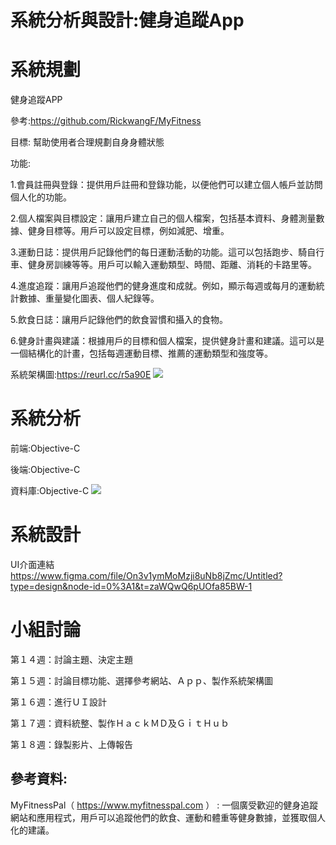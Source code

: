 # 系統分析與設計:健身追蹤App

# 系統規劃

健身追蹤APP

參考:https://github.com/RickwangF/MyFitness

目標:
幫助使用者合理規劃自身身體狀態

功能:

1.會員註冊與登錄：提供用戶註冊和登錄功能，以便他們可以建立個人帳戶並訪問個人化的功能。

2.個人檔案與目標設定：讓用戶建立自己的個人檔案，包括基本資料、身體測量數據、健身目標等。用戶可以設定目標，例如減肥、增重。

3.運動日誌：提供用戶記錄他們的每日運動活動的功能。這可以包括跑步、騎自行車、健身房訓練等等。用戶可以輸入運動類型、時間、距離、消耗的卡路里等。

4.進度追蹤：讓用戶追蹤他們的健身進度和成就。例如，顯示每週或每月的運動統計數據、重量變化圖表、個人紀錄等。

5.飲食日誌：讓用戶記錄他們的飲食習慣和攝入的食物。

6.健身計畫與建議：根據用戶的目標和個人檔案，提供健身計畫和建議。這可以是一個結構化的計畫，包括每週運動目標、推薦的運動類型和強度等。

系統架構圖:https://reurl.cc/r5a90E
![](https://hackmd.io/_uploads/BkXLYGXL2.png)



# 系統分析

前端:Objective-C

後端:Objective-C

資料庫:Objective-C
![](https://hackmd.io/_uploads/SJNrXKpDn.png)


# 系統設計

UI介面連結
https://www.figma.com/file/On3v1ymMoMzji8uNb8jZmc/Untitled?type=design&node-id=0%3A1&t=zaWQwQ6pUOfa85BW-1

# 小組討論
第１４週：討論主題、決定主題

第１５週：討論目標功能、選擇參考網站、Ａｐｐ、製作系統架構圖

第１６週：進行ＵＩ設計

第１７週：資料統整、製作ＨａｃｋＭＤ及ＧｉｔＨｕｂ

第１８週：錄製影片、上傳報告


## 參考資料:
MyFitnessPal（ https://www.myfitnesspal.com ） :
一個廣受歡迎的健身追蹤網站和應用程式，用戶可以追蹤他們的飲食、運動和體重等健身數據，並獲取個人化的建議。
